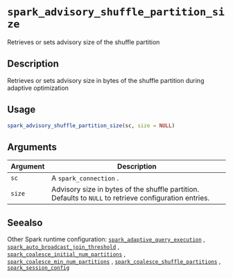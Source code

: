 # `spark_advisory_shuffle_partition_size`

Retrieves or sets advisory size of the shuffle partition


## Description

Retrieves or sets advisory size in bytes of the shuffle partition during adaptive optimization


## Usage

```r
spark_advisory_shuffle_partition_size(sc, size = NULL)
```


## Arguments

Argument      |Description
------------- |----------------
`sc`     |     A `spark_connection` .
`size`     |     Advisory size in bytes of the shuffle partition. Defaults to `NULL` to retrieve configuration entries.


## Seealso

Other Spark runtime configuration:
 [`spark_adaptive_query_execution`](#sparkadaptivequeryexecution) ,
 [`spark_auto_broadcast_join_threshold`](#sparkautobroadcastjointhreshold) ,
 [`spark_coalesce_initial_num_partitions`](#sparkcoalesceinitialnumpartitions) ,
 [`spark_coalesce_min_num_partitions`](#sparkcoalesceminnumpartitions) ,
 [`spark_coalesce_shuffle_partitions`](#sparkcoalesceshufflepartitions) ,
 [`spark_session_config`](#sparksessionconfig)



